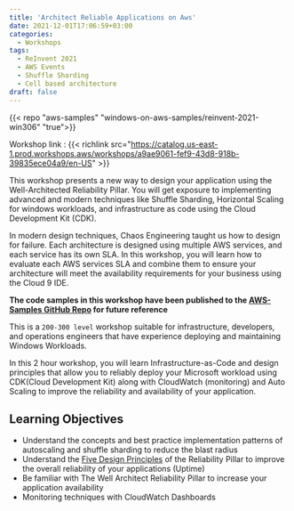 ```yaml
---
title: 'Architect Reliable Applications on Aws'
date: 2021-12-01T17:06:59+03:00
categories:
  - Workshops
tags:
  - ReInvent 2021
  - AWS Events
  - Shuffle Sharding
  - Cell based architecture
draft: false
---
```


{{< repo "aws-samples" "windows-on-aws-samples/reinvent-2021-win306" "true">}}

Workshop link :
{{< richlink src="https://catalog.us-east-1.prod.workshops.aws/workshops/a9ae9061-fef9-43d8-918b-39835ece04a9/en-US" >}}

This workshop presents a new way to design your application using the Well-Architected Reliability Pillar. You will get exposure to implementing advanced and modern techniques like Shuffle Sharding, Horizontal Scaling for windows workloads, and infrastructure as code using the Cloud Development Kit (CDK).

In modern design techniques, Chaos Engineering taught us how to design for failure. Each architecture is designed using multiple AWS services, and each service has its own SLA. In this workshop, you will learn how to evaluate each AWS services SLA and combine them to ensure your architecture will meet the availability requirements for your business using the Cloud 9 IDE.

**The code samples in this workshop have been published to the [AWS-Samples GitHub Repo](https://github.com/aws-samples/windows-on-aws-samples/tree/main/reinvent-2021-win306) for future reference**

This is a `200-300 level` workshop suitable for infrastructure, developers, and operations engineers that have experience deploying and maintaining Windows Workloads.

In this 2 hour workshop, you will learn Infrastructure-as-Code and design principles that allow you to reliably deploy your Microsoft workload using CDK(Cloud Development Kit) along with CloudWatch (monitoring) and Auto Scaling to improve the reliability and availability of your application.

## Learning Objectives

- Understand the concepts and best practice implementation patterns of autoscaling and shuffle sharding to reduce the blast radius
- Understand the [Five Design Principles](https://wa.aws.amazon.com/wellarchitected/2020-07-02T19-33-23/wat.pillar.reliability.en.html) of the Reliability Pillar to improve the overall reliability of your applications (Uptime)
- Be familiar with The Well Architect Reliability Pillar to increase your application availability
- Monitoring techniques with CloudWatch Dashboards
